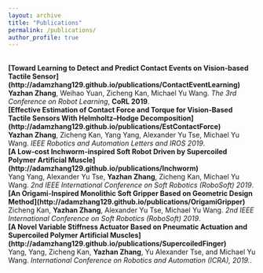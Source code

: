 ```yaml
---
layout: archive
title: "Publications"
permalink: /publications/
author_profile: true
---
```



<br>
<b>[Toward Learning to Detect and Predict Contact Events on Vision-based Tactile Sensor](http://adamzhang129.github.io/publications/ContactEventLearning)</b> 
<br> 
<b>Yazhan Zhang</b>, Weihao Yuan, Zicheng Kan, Michael Yu Wang.
<i>The 3rd Conference on Robot Learning</i>, <b>CoRL 2019</b>.

<br> 
<b>[Effective Estimation of Contact Force and Torque for Vision-Based Tactile Sensors With Helmholtz–Hodge Decomposition](http://adamzhang129.github.io/publications/EstContactForce)</b> 
<br> 
<b>Yazhan Zhang</b>, Zicheng Kan, Yang Yang, Alexander Yu Tse, Michael Yu Wang.
<i>IEEE Robotics and Automation Letters and IROS 2019</i>.

<br> 
<b>[A Low-cost Inchworm-inspired Soft Robot Driven by Supercoiled Polymer Artificial Muscle](http://adamzhang129.github.io/publications/Inchworm)</b> 
<br> 
Yang Yang, Alexander Yu Tse, <b>Yazhan Zhang</b>, Zicheng Kan, Michael Yu Wang.
<i>2nd IEEE International Conference on Soft Robotics (RoboSoft) 2019</i>.

<br> 
<b>[An Origami-Inspired Monolithic Soft Gripper Based on Geometric Design Method](http://adamzhang129.github.io/publications/OrigamiGripper)</b> 
<br> 
Zicheng Kan, <b>Yazhan Zhang</b>, Alexander Yu Tse, Michael Yu Wang.
<i>2nd IEEE International Conference on Soft Robotics (RoboSoft) 2019</i>.

<br> 
<b>[A Novel Variable Stiffness Actuator Based on Pneumatic Actuation and Supercoiled Polymer Artificial Muscles](http://adamzhang129.github.io/publications/SupercoiledFinger)</b> 
<br> 
Yang, Yang, Zicheng Kan, <b>Yazhan Zhang</b>, Yu Alexander Tse, and Michael Yu Wang.
<i>International Conference on Robotics and Automation (ICRA), 2019.</i>.


